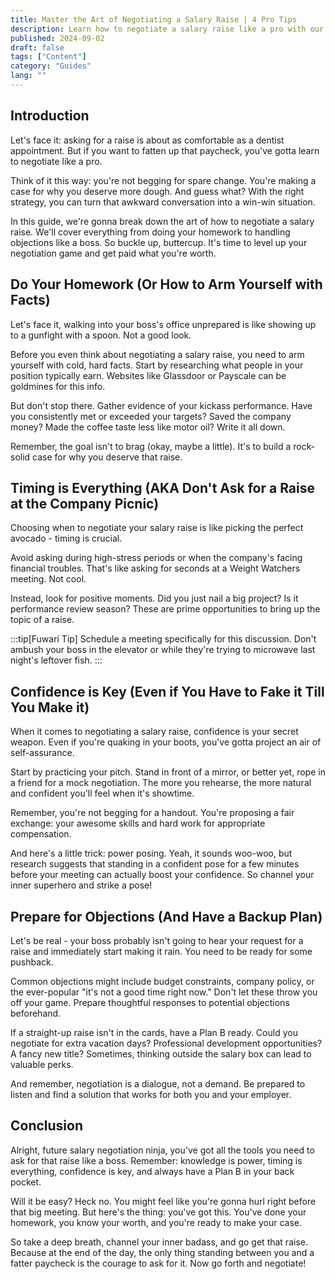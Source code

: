 ```yaml
---
title: Master the Art of Negotiating a Salary Raise | 4 Pro Tips
description: Learn how to negotiate a salary raise like a pro with our expert guide. Discover 4 key strategies to boost your confidence and secure that well-deserved raise.
published: 2024-09-02
draft: false
tags: ["Content"]
category: "Guides"
lang: ""
---
```



## Introduction

Let's face it: asking for a raise is about as comfortable as a dentist appointment. But if you want to fatten up that paycheck, you've gotta learn to negotiate like a pro.

Think of it this way: you're not begging for spare change. You're making a case for why you deserve more dough. And guess what? With the right strategy, you can turn that awkward conversation into a win-win situation.

In this guide, we're gonna break down the art of how to negotiate a salary raise. We'll cover everything from doing your homework to handling objections like a boss. So buckle up, buttercup. It's time to level up your negotiation game and get paid what you're worth.


## Do Your Homework (Or How to Arm Yourself with Facts)

Let's face it, walking into your boss's office unprepared is like showing up to a gunfight with a spoon. Not a good look.

Before you even think about negotiating a salary raise, you need to arm yourself with cold, hard facts. Start by researching what people in your position typically earn. Websites like Glassdoor or Payscale can be goldmines for this info.

But don't stop there. Gather evidence of your kickass performance. Have you consistently met or exceeded your targets? Saved the company money? Made the coffee taste less like motor oil? Write it all down.

Remember, the goal isn't to brag (okay, maybe a little). It's to build a rock-solid case for why you deserve that raise.

## Timing is Everything (AKA Don't Ask for a Raise at the Company Picnic)

Choosing when to negotiate your salary raise is like picking the perfect avocado - timing is crucial.

Avoid asking during high-stress periods or when the company's facing financial troubles. That's like asking for seconds at a Weight Watchers meeting. Not cool.

Instead, look for positive moments. Did you just nail a big project? Is it performance review season? These are prime opportunities to bring up the topic of a raise.

:::tip[Fuwari Tip]
Schedule a meeting specifically for this discussion. Don't ambush your boss in the elevator or while they're trying to microwave last night's leftover fish.
:::

## Confidence is Key (Even if You Have to Fake it Till You Make it)

When it comes to negotiating a salary raise, confidence is your secret weapon. Even if you're quaking in your boots, you've gotta project an air of self-assurance.

Start by practicing your pitch. Stand in front of a mirror, or better yet, rope in a friend for a mock negotiation. The more you rehearse, the more natural and confident you'll feel when it's showtime.

Remember, you're not begging for a handout. You're proposing a fair exchange: your awesome skills and hard work for appropriate compensation.

And here's a little trick: power posing. Yeah, it sounds woo-woo, but research suggests that standing in a confident pose for a few minutes before your meeting can actually boost your confidence. So channel your inner superhero and strike a pose!

## Prepare for Objections (And Have a Backup Plan)

Let's be real - your boss probably isn't going to hear your request for a raise and immediately start making it rain. You need to be ready for some pushback.

Common objections might include budget constraints, company policy, or the ever-popular "it's not a good time right now." Don't let these throw you off your game. Prepare thoughtful responses to potential objections beforehand.

If a straight-up raise isn't in the cards, have a Plan B ready. Could you negotiate for extra vacation days? Professional development opportunities? A fancy new title? Sometimes, thinking outside the salary box can lead to valuable perks.

And remember, negotiation is a dialogue, not a demand. Be prepared to listen and find a solution that works for both you and your employer.

## Conclusion

Alright, future salary negotiation ninja, you've got all the tools you need to ask for that raise like a boss. Remember: knowledge is power, timing is everything, confidence is key, and always have a Plan B in your back pocket.

Will it be easy? Heck no. You might feel like you're gonna hurl right before that big meeting. But here's the thing: you've got this. You've done your homework, you know your worth, and you're ready to make your case.

So take a deep breath, channel your inner badass, and go get that raise. Because at the end of the day, the only thing standing between you and a fatter paycheck is the courage to ask for it. Now go forth and negotiate!
